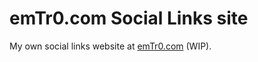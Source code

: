 # emTr0.com Social Links site

My own social links website at [emTr0.com](https://emtr0.com) (WIP).
